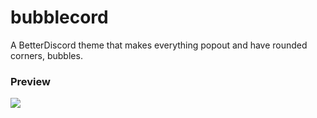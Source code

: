 # bubblecord
A BetterDiscord theme that makes everything popout and have rounded corners, bubbles.  

### Preview
![](https://hypixel.lol/raw/twmFF9LR.png)
